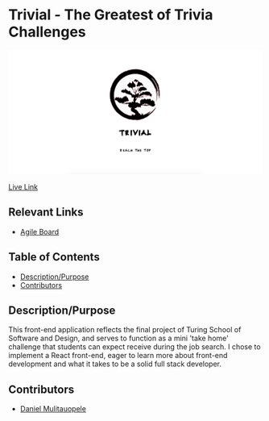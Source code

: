 # Trivial - The Greatest of Trivia Challenges

<img src="https://github.com/DanielMulitauopele/trivial/blob/master/Screen%20Shot%202019-01-06%20at%203.33.28%20PM.png" title="landing-page" width="auto">

[Live Link](https://trivial-dojo.herokuapp.com/)

## Relevant Links

 * [Agile Board](https://waffle.io/DanielMulitauopele/trivial-api)

## Table of Contents

* [Description/Purpose](#descriptionpurpose)
* [Contributors](#contributors)

## Description/Purpose

This front-end application reflects the final project of Turing School of Software and Design, and serves to function as a mini 'take home' challenge that students can expect receive during the job search. I chose to implement a React front-end, eager to learn more about front-end development and what it takes to be a solid full stack developer. 

## Contributors

* [Daniel Mulitauopele](https://github.com/DanielMulitauopele)
